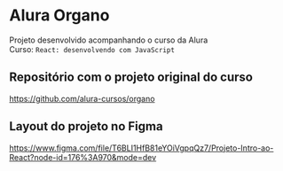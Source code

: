 # Alura Organo
Projeto desenvolvido acompanhando o curso da Alura \
Curso: `React: desenvolvendo com JavaScript`

## Repositório com o projeto original do curso
https://github.com/alura-cursos/organo

## Layout do projeto no Figma
https://www.figma.com/file/T6BLI1HfB81eYOiVgpqQz7/Projeto-Intro-ao-React?node-id=176%3A970&mode=dev